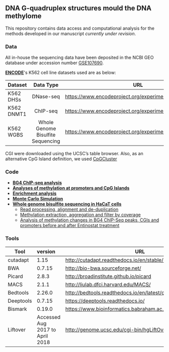 
## DNA G-quadruplex structures mould the DNA methylome

This repository contains data access and computational analysis for the methods developed in our manuscript *currently under revision*.

### Data

All in-house the sequencing data have been deposited in the NCBI GEO database under accession number [GSE107690](https://www.ncbi.nlm.nih.gov/geo/query/acc.cgi?acc=GSE107690). 

[**ENCODE**](https://www.encodeproject.org/)'s K562 cell line datasets used are as below: 

| Dataset         | Data Type                          | URL                                                    |
| --------------- |:----------------------------------:| -------------------------------------------------------|
| K562 DHSs       | DNase-seq                          | https://www.encodeproject.org/experiments/ENCSR000EPC/ |
| K562 DNMT1      | ChIP-seq                           | https://www.encodeproject.org/experiments/ENCSR987PBI/ |
| K562 WGBS       | Whole Genome Bisulfite Sequencing  | https://www.encodeproject.org/experiments/ENCSR765JPC/ |

CGI were downloaded using the UCSC’s table browser. Also, as an alternative CpG Island definition, we used [CpGCluster](http://bioinfo2.ugr.es:8080/CpGislandDB/)

### Code

- [**BG4 ChIP-seq analysis**](ChIP-seq_Analysis.md)
- [**Analyses of methylation at promoters and CpG Islands**](Analyses_of_methylation_at_promoters_and_CpG_Islands.md)
- [**Enrichment analysis**](Enrichment_analysis.md)
- [**Monte Carlo Simulation**](Monte_Carlo_Simulation.md)
- [**Whole genome bisulfite sequencing in HaCaT cells**](wgbs_hacat.md)
  - [Read processing, alignment and de-duplication](wgbs_hacat.md#read-processing-alignment-and-de-duplication)
  - [Methylation extraction, aggregation and filter by coverage](wgbs_hacat.md#methylation-extraction-aggregation-and-filter-by-coverage)
  - [Analysis of methylation changes in BG4 ChIP-Seq peaks, CGIs and promoters before and after Entinostat treatment](wgbs_hacat.md#analysis-of-methylation-changes-in-bg4-chip-seq-peaks-cgis-and-promoters-before-and-after-entinostat-treatment)
  


### Tools 

|Tool           | version                         | URL                                                           |
| ------------- |:--------------------------------| --------------------------------------------------------------|
| cutadapt      | 1.15                            |http://cutadapt.readthedocs.io/en/stable/installation.html     |
| BWA           | 0.7.15                          |http://bio-bwa.sourceforge.net/                                |
| Picard        | 2.8.3                           |http://broadinstitute.github.io/picard                         |
| MACS          | 2.1.1                           |http://liulab.dfci.harvard.edu/MACS/                           |
| Bedtools      | 2.26.0                          |http://bedtools.readthedocs.io/en/latest/content/overview.html |
| Deeptools     | 0.7.15                          |https://deeptools.readthedocs.io/                              |
| Bismark       | 0.19.0                          |https://www.bioinformatics.babraham.ac.uk/projects/bismark/    |
| Liftover      | Accessed Aug 2017 to April 2018 |http://genome.ucsc.edu/cgi-bin/hgLiftOver                      |


